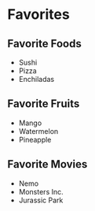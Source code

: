# **Favorites**

## **Favorite Foods**
- Sushi
- Pizza
- Enchiladas

## **Favorite Fruits**
- Mango
- Watermelon
- Pineapple

## **Favorite Movies** 
- Nemo
- Monsters Inc.
- Jurassic Park
